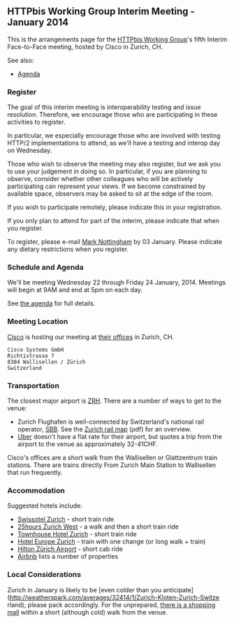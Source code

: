 ## HTTPbis Working Group Interim Meeting - January 2014

This is the arrangements page for the [HTTPbis Working
Group](http://trac.tools.ietf.org/wg/httpbis/trac/wiki)'s fifth Interim
Face-to-Face meeting, hosted by Cisco in Zurich, CH.

See also:

* [Agenda](agenda.md)

### Register

The goal of this interim meeting is interoperability testing and issue
resolution. Therefore, we encourage those who are participating in these
activities to register.

In particular, we especially encourage those who are involved with testing
HTTP/2 implementations to attend, as we'll have a testing and interop day on
Wednesday.

Those who wish to observe the meeting may also register, but we ask you to use
your judgement in doing so. In particular, if you are planning to observe,
consider whether other colleagues who will be actively participating can
represent your views. If we become constrained by available space, observers
may be asked to sit at the edge of the room.

If you wish to participate remotely, please indicate this in your registration.

If you only plan to attend for part of the interim, please indicate that when
you register.

To register, please e-mail [Mark Nottingham](mailto:mnot@mnot.net) by 03
January. Please indicate any dietary restrictions when you register.


### Schedule and Agenda

We'll be meeting Wednesday 22 through Friday 24 January, 2014. Meetings will
begin at 9AM and end at 5pm on each day.

See [the agenda](agenda.md) for full details.


### Meeting Location

[Cisco](http://cisco.com/) is hosting our meeting at [their
offices](http://goo.gl/maps/C9HJf) in Zurich, CH.

    Cisco Systems GmbH
    Richtistrasse 7
    8304 Wallisellen / Zürich
    Switzerland


### Transportation

The closest major airport is [ZRH](http://www.zurich-airport.com/). There are a
number of ways to get to the venue:

* Zurich Flughafen is well-connected by Switzerland's national rail operator, [SBB](http://www.sbb.ch/en/home.html). See the [Zurich rail map](http://www.zvv.ch/opencms/export/sites/default/common-images/content-image-gallery/linien-zonen-pdfs/Liniennetzplan_ganzer_Verbund_2012.pdf) (pdf) for an overview.
* [Uber](https://www.uber.com/cities/zurich) doesn't have a flat rate for their airport, but quotes a trip from the airport to the venue as approximately 32-41CHF.

Cisco's offices are a short walk from the Wallisellen or Glattzentrum train
stations. There are trains directly From Zurich Main Station to Wallisellen
that run frequently.


### Accommodation

Suggested hotels include:

* [Swissotel Zurich](http://www.swissotel.com/hotels/zurich/) - short train ride
* [25hours Zurich West](http://www.25hours-hotels.com/zuerich/?lang=en) - a walk and then a short train ride
* [Townhouse Hotel Zurich](http://townhouse.ch/en/) - short train ride
* [Hotel Europe Zurich](http://www.hoteleurope-zuerich.ch) - train with one change (or long walk + train)
* [Hilton Zürich Airport](http://www3.hilton.com/en/hotels/switzerland/hilton-zurich-airport-ZRHHITW/index.html) - short cab ride
* [Airbnb](https://www.airbnb.com/s/Zurich--Switzerland) lists a number of properties
 
 
### Local Considerations

Zurich in January is likely to be [even colder than you
anticipate](http://weatherspark.com/averages/32414/1/Zurich-Kloten-Zurich-Switze
 rland); please pack accordingly. For the unprepared, [there is a shopping
mall](http://www.glatt.ch/) within a short (although cold) walk from the venue.




